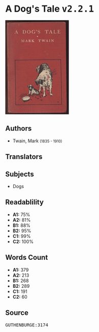 # A Dog's Tale <kbd>v2.2.1</kbd>

![](./cover.medium.jpg "")

## Authors


 - Twain, Mark <small>(1835 - 1910)</small>

## Translators



## Subjects


 - Dogs

## Readablility


 - **A1:** 75%
 - **A2:** 81%
 - **B1:** 88%
 - **B2:** 95%
 - **C1:** 99%
 - **C2:** 100%

## Words Count


 - **A1:** 379
 - **A2:** 213
 - **B1:** 268
 - **B2:** 289
 - **C1:** 191
 - **C2:** 60

## Source


<kbd>GUTHENBURGE:3174</kbd>
